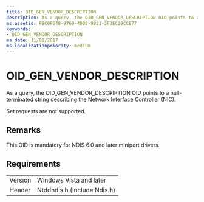 ```yaml
---
title: OID_GEN_VENDOR_DESCRIPTION
description: As a query, the OID_GEN_VENDOR_DESCRIPTION OID points to a null-terminated string describing the Network Interface Controller (NIC).  
ms.assetid: FBC0F548-9769-4DD8-9821-3F3EC29CCB77
keywords:
- OID_GEN_VENDOR_DESCRIPTION
ms.date: 11/01/2017
ms.localizationpriority: medium
---
```


# OID_GEN_VENDOR_DESCRIPTION

As a query, the OID_GEN_VENDOR_DESCRIPTION OID points to a null-terminated string describing the Network Interface Controller (NIC). 

Set requests are not supported.

## Remarks

This OID is mandatory for NDIS 6.0 and later miniport drivers.

## Requirements

| | |
| --- | --- |
| Version | Windows Vista and later |
| Header | Ntddndis.h (include Ndis.h) |

